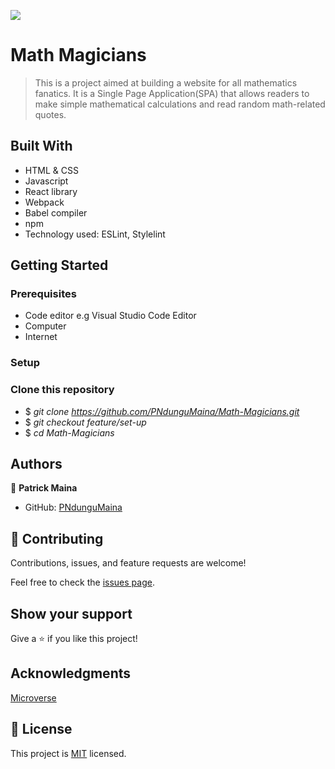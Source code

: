 ![](https://img.shields.io/badge/Microverse-blueviolet)

# Math Magicians

> This is a project aimed at building a website for all mathematics fanatics. It is a Single Page Application(SPA) that allows readers to make simple mathematical calculations and read random math-related quotes.

## Built With

- HTML & CSS
- Javascript
- React library
- Webpack
- Babel compiler
- npm
- Technology used: ESLint, Stylelint

## Getting Started

### Prerequisites

- Code editor e.g Visual Studio Code Editor
- Computer
- Internet

### Setup

### Clone this repository

- $ _git clone https://github.com/PNdunguMaina/Math-Magicians.git_
- $ _git checkout feature/set-up_
- $ _cd Math-Magicians_

## Authors

👤 **Patrick Maina**

- GitHub: [PNdunguMaina](https://github.com/PNdunguMaina)

## 🤝 Contributing

Contributions, issues, and feature requests are welcome!

Feel free to check the [issues page](../../issues/).

## Show your support

Give a ⭐️ if you like this project!

## Acknowledgments

[Microverse](https://www.microverse.org/)

## 📝 License

This project is [MIT](./LICENSE) licensed.
